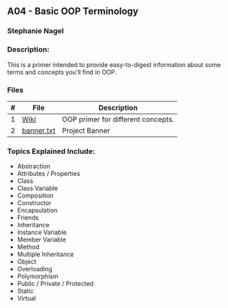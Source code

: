 ## A04 - Basic OOP Terminology
### Stephanie Nagel
### Description:

This is a primer intended to provide easy-to-digest information about some terms and concepts you'll find in OOP.

### Files

|   #   | File            | Description                                        |
| :---: | --------------- | -------------------------------------------------- |
| 1 | [Wiki](https://github.com/aelious/2143-OOP-Nagel/wiki) | OOP primer for different concepts. |
| 2 | [banner.txt](https://github.com/aelious/2143-OOP-Nagel/blob/main/Assignments/A04/banner.txt) | Project Banner |


### Topics Explained Include:
  - Abstraction
  - Attributes / Properties
  - Class
  - Class Variable
  - Composition
  - Constructor
  - Encapsulation
  - Friends
  - Inheritance
  - Instance Variable
  - Member Variable
  - Method
  - Multiple Inheritance
  - Object
  - Overloading
  - Polymorphism
  - Public / Private / Protected
  - Static
  - Virtual
